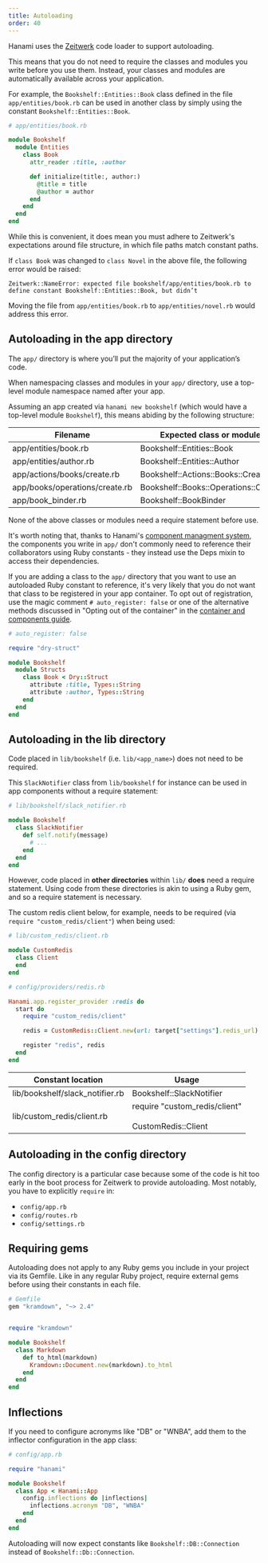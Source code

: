 ```yaml
---
title: Autoloading
order: 40
---
```


Hanami uses the [Zeitwerk](https://github.com/fxn/zeitwerk) code loader to support autoloading.

This means that you do not need to require the classes and modules you write before you use them. Instead, your classes and modules are automatically available across your application.

For example, the `Bookshelf::Entities::Book` class defined in the file `app/entities/book.rb` can be used in another class by simply using the constant `Bookshelf::Entities::Book`.


```ruby
# app/entities/book.rb

module Bookshelf
  module Entities
    class Book
      attr_reader :title, :author

      def initialize(title:, author:)
        @title = title
        @author = author
      end
    end
  end
end
```

While this is convenient, it does mean you must adhere to Zeitwerk's expectations around file structure, in which file paths match constant paths.

If `class Book` was changed to `class Novel` in the above file, the following error would be raised:

```shell
Zeitwerk::NameError: expected file bookshelf/app/entities/book.rb to define constant Bookshelf::Entities::Book, but didn’t
```

Moving the file from `app/entities/book.rb` to `app/entities/novel.rb` would address this error.

## Autoloading in the app directory

The `app/` directory is where you’ll put the majority of your application’s code.

When namespacing classes and modules in your `app/` directory, use a top-level module namespace named after your app.

Assuming an app created via `hanami new bookshelf` (which would have a top-level module `Bookshelf`), this means abiding by the following structure:

| Filename                       | Expected class or module             |
|--------------------------------|--------------------------------------|
| app/entities/book.rb           | Bookshelf::Entities::Book            |
| app/entities/author.rb         | Bookshelf::Entities::Author          |
| app/actions/books/create.rb    | Bookshelf::Actions::Books::Create    |
| app/books/operations/create.rb | Bookshelf::Books::Operations::Create |
| app/book_binder.rb             | Bookshelf::BookBinder                |


None of the above classes or modules need a require statement before use.

It's worth noting that, thanks to Hanami's [component managment system](/v2.2/app/container-and-components/), the components you write in `app/` don't commonly need to reference their collaborators using Ruby constants - they instead use the Deps mixin to access their dependencies.

If you are adding a class to the `app/` directory that you want to use an autoloaded Ruby constant to reference, it's very likely that you do not want that class to be registered in your app container. To opt out of registration, use the magic comment `# auto_register: false` or one of the alternative methods discussed in "Opting out of the container" in the [container and components guide](/v2.2/app/container-and-components/).

```ruby
# auto_register: false

require "dry-struct"

module Bookshelf
  module Structs
    class Book < Dry::Struct
      attribute :title, Types::String
      attribute :author, Types::String
    end
  end
end
```

## Autoloading in the lib directory

Code placed in `lib/bookshelf` (i.e. `lib/<app_name>`) does not need to be required.

This `SlackNotifier` class from `lib/bookshelf` for instance can be used in app components without a require statement:


```ruby
# lib/bookshelf/slack_notifier.rb

module Bookshelf
  class SlackNotifier
    def self.notify(message)
      # ...
    end
  end
end
```

However, code placed in **other directories** within `lib/` **does** need a require statement. Using code from these directories is akin to using a Ruby gem, and so a require statement is necessary.

The custom redis client below, for example, needs to be required (via `require "custom_redis/client"`) when being used:

```ruby
# lib/custom_redis/client.rb

module CustomRedis
  class Client
  end
end
```

```ruby
# config/providers/redis.rb

Hanami.app.register_provider :redis do
  start do
    require "custom_redis/client"

    redis = CustomRedis::Client.new(url: target["settings"].redis_url)

    register "redis", redis
  end
end
```


| Constant location               | Usage                                      |
|---------------------------------|--------------------------------------------|
| lib/bookshelf/slack_notifier.rb | Bookshelf::SlackNotifier                   |
| lib/custom_redis/client.rb          | require "custom_redis/client"<br /><br />  CustomRedis::Client |

## Autoloading in the config directory

The config directory is a particular case because some of the code is hit too early in the boot process for Zeitwerk to provide autoloading. Most notably, you have to explicitly `require` in:

* `config/app.rb`
* `config/routes.rb`
* `config/settings.rb`

## Requiring gems

Autoloading does not apply to any Ruby gems you include in your project via its Gemfile. Like in any regular Ruby project, require external gems before using their constants in each file.

```ruby
# Gemfile
gem "kramdown", "~> 2.4"
```

```ruby

require "kramdown"

module Bookshelf
  class Markdown
    def to_html(markdown)
      Kramdown::Document.new(markdown).to_html
    end
  end
end
```


## Inflections

If you need to configure acronyms like "DB" or "WNBA", add them to the inflector configuration in the app class:

```ruby
# config/app.rb

require "hanami"

module Bookshelf
  class App < Hanami::App
    config.inflections do |inflections|
      inflections.acronym "DB", "WNBA"
    end
  end
end
```

Autoloading will now expect constants like `Bookshelf::DB::Connection` instead of `Bookshelf::Db::Connection`.
